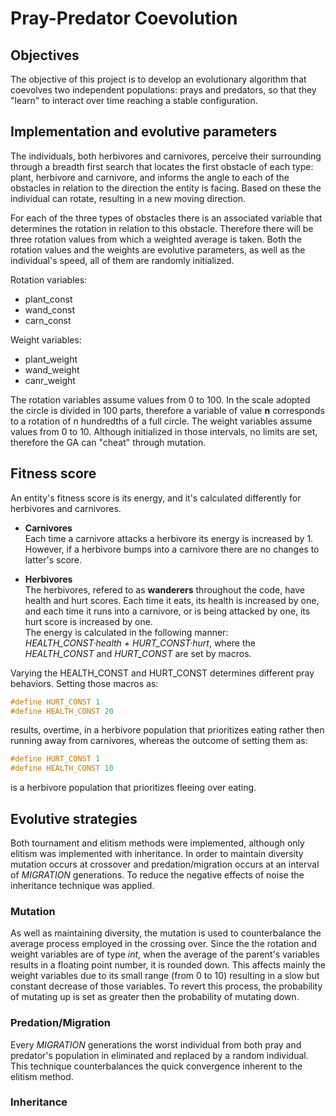 # Pray-Predator Coevolution

## Objectives

The objective of this project is to develop an evolutionary algorithm that coevolves two independent
populations: prays and predators, so that they "learn" to interact over time reaching a stable configuration.

## Implementation and evolutive parameters

The individuals, both herbivores and carnivores, perceive their surrounding through a breadth first search that 
locates the first obstacle of each type: plant, herbivore and carnivore, and informs the angle to each of the obstacles 
in relation to the direction the entity is facing. Based on these the individual can rotate, resulting in a new moving 
direction.

For each of the three types of obstacles there is an associated variable that determines the rotation in relation to this 
obstacle. Therefore there will be three rotation values from which a weighted average is taken. Both the rotation values and 
the weights are evolutive parameters, as well as the individual's speed, all of them are randomly initialized.

Rotation variables:
- plant_const
- wand_const
- carn_const

Weight variables:
- plant_weight
- wand_weight
- canr_weight

The rotation variables assume values from 0 to 100. In the scale adopted the circle is divided in 100 parts, therefore
a variable of value __n__ corresponds to a rotation of n hundredths of a full circle. The weight variables assume values from 0 
to 10. Although initialized in those intervals, no limits are set, therefore the GA can "cheat" through mutation.

## Fitness score

An entity's fitness score is its energy, and it's calculated differently for herbivores and carnivores.

- __Carnivores__
<br/>Each time a carnivore attacks a herbivore its energy is increased by 1. However, if a herbivore bumps into a carnivore
there are no changes to latter's score.

- __Herbivores__
<br/>The herbivores, refered to as __wanderers__ throughout the code, have health and hurt scores. Each time it eats, its health is increased by one, and each time it runs into a carnivore, or is being attacked by one, its hurt score is increased by one.
<br/>The energy is calculated in the following manner:  _HEALTH\_CONST·health + HURT\_CONST·hurt_, where the _HEALTH_CONST_ and _HURT_CONST_ are set by macros.

Varying the HEALTH_CONST and HURT_CONST determines different pray behaviors. Setting those macros as: 
```cpp
#define HURT_CONST 1
#define HEALTH_CONST 20
```
results, overtime, in a herbivore population that prioritizes eating rather then running away from carnivores, whereas
the outcome of setting them as:
```cpp
#define HURT_CONST 1
#define HEALTH_CONST 10
```
is a herbivore population that prioritizes fleeing over eating.

## Evolutive strategies

Both tournament and elitism methods were implemented, although only elitism was implemented with inheritance. In order to maintain diversity mutation occurs at crossover and predation/migration occurs at an interval of _MIGRATION_ generations.
To reduce the negative effects of noise the inheritance technique was applied.

### Mutation
As well as maintaining diversity, the mutation is used to counterbalance the average process employed in the crossing over.
Since the the rotation and weight variables are of type _int_, when the average of the parent's variables results in a floating point number, it is rounded down. This affects mainly the weight variables due to its small range (from 0 to 10)
resulting in a slow but constant decrease of those variables. To revert this process, the probability of mutating up is set as greater then the probability of mutating down.

### Predation/Migration
Every _MIGRATION_ generations the worst individual from both pray and predator's population in eliminated and replaced by a random individual. This technique counterbalances the quick convergence inherent to the elitism method.

### Inheritance


